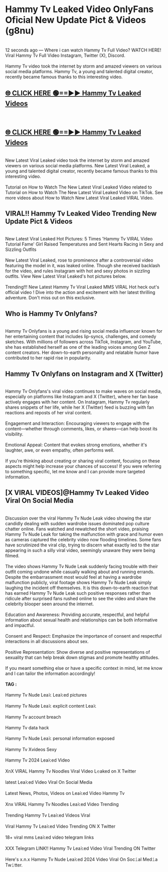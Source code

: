 # Hammy Tv Leaked Video OnlyFans Oficial New Update Pict & Videos (g8nu)
<br>
12 seconds ago — Where i can watch Hammy Tv Full Video? WATCH HERE! Viral Hammy Tv Full Video Instagram, Twitter (X), Discord.
<br><br>
Hammy Tv video took the internet by storm and amazed viewers on various social media platforms. Hammy Tv, a young and talented digital creator, recently became famous thanks to this interesting video.
<br>
<h2><a href="https://play.trustnlinepharmacy.us?title=Hammy_Tv">🌐 CLICK HERE 🟢==►► Hammy Tv Leaked Videos</a></h2>
<br>
<h2><a href="https://play.trustnlinepharmacy.us?title=Hammy_Tv">🌐 CLICK HERE 🟢==►► Hammy Tv Leaked Videos</a></h2>
<br>
New Latest Viral Leaked video took the internet by storm and amazed viewers on various social media platforms. New Latest Viral Leaked, a young and talented digital creator, recently became famous thanks to this interesting video.
<br><br>
Tutorial on How to Watch The New Latest Viral Leaked Video related to Tutorial on How to Watch The New Latest Viral Leaked Video on TikTok. See more videos about How to Watch New Latest Viral Leaked VIRAL Video.
<br>
<h2>VIRAL!! Hammy Tv Leaked Video Trending New Update Pict & Videos</h2>
<br>
New Latest Viral Leaked Hot Pictures: 5 Times 'Hammy Tv VIRAL Video Tutorial Fame' Girl Raised Temperatures and Sent Hearts Racing in Sexy and Sizzling Outfits
<br><br>
New Latest Viral Leaked, rose to prominence after a controversial video featuring the model in it, was leaked online. Though she received backlash for the video, and rules Instagram with hot and sexy photos in sizzling outfits. View New Latest Viral Leaked's hot pictures below.
<br><br>
Trending!!! New Latest Hammy Tv Viral Leaked MMS VIRAL Hot heck out's official video ! Dive into the action and excitement with her latest thrilling adventure. Don't miss out on this exclusive.
<br>
<h2>Who is Hammy Tv Onlyfans?</h2>
<br>
Hammy Tv Onlyfans is a young and rising social media influencer known for her entertaining content that includes lip-syncs, challenges, and comedy sketches. With millions of followers across TikTok, Instagram, and YouTube, she has established herself as one of the leading voices among Gen Z content creators. Her down-to-earth personality and relatable humor have contributed to her rapid rise in popularity.
<br>
<h2>Hammy Tv Onlyfans on Instagram and X (Twitter)</h2>
<br>
Hammy Tv Onlyfans's viral video continues to make waves on social media, especially on platforms like Instagram and X (Twitter), where her fan base actively engages with her content. On Instagram, Hammy Tv regularly shares snippets of her life, while her X (Twitter) feed is buzzing with fan reactions and reposts of her viral content.
<br><br>
Engagement and Interaction: Encouraging viewers to engage with the content—whether through comments, likes, or shares—can help boost its visibility.
<br><br>
Emotional Appeal: Content that evokes strong emotions, whether it's laughter, awe, or even empathy, often performs well.
<br><br>
If you're thinking about creating or sharing viral content, focusing on these aspects might help increase your chances of success! If you were referring to something specific, let me know and I can provide more targeted information.
<br>
<h2>[X VIRAL VIDEOS]@Hammy Tv Leaked Video Viral On Social Media</h2>
<br>
Discussion over the viral Hammy Tv Nude Leak video showing the star candidly dealing with sudden wardrobe issues dominated pop culture chatter online. Fans watched and rewatched the short video, praising Hammy Tv Nude Leak for taking the malfunction with grace and humor even as cameras captured the celebrity video now flooding timelines. Some fans have scrutinized the viral clip, trying to discern what exactly led to the star appearing in such a silly viral video, seemingly unaware they were being filmed.
<br><br>
The video shows Hammy Tv Nude Leak suddenly facing trouble with their outfit coming undone while casually walking about and running errands. Despite the embarrassment most would feel at having a wardrobe malfunction publicly, viral footage shows Hammy Tv Nude Leak simply laughing the incident off themselves. It is this down-to-earth reaction that has earned Hammy Tv Nude Leak such positive responses rather than ridicule after surprised fans rushed online to see the video and share the celebrity blooper seen around the internet.
<br><br>
Education and Awareness: Providing accurate, respectful, and helpful information about sexual health and relationships can be both informative and impactful.
<br><br>
Consent and Respect: Emphasize the importance of consent and respectful interactions in all discussions about sex.
<br><br>
Positive Representation: Show diverse and positive representations of sexuality that can help break down stigmas and promote healthy attitudes.
<br><br>
If you meant something else or have a specific context in mind, let me know and I can tailor the information accordingly!
<br><br>
<strong>TAG :</strong>
<br><br>
Hammy Tv Nude Lea𝚔 Lea𝚔ed pictures
<br><br>
Hammy Tv Nude Lea𝚔 explicit content Lea𝚔
<br><br>
Hammy Tv account breach
<br><br>
Hammy Tv data hack
<br><br>
Hammy Tv Nude Lea𝚔 personal information exposed
<br><br>
Hammy Tv Xvideos Sexy
<br><br>
Hammy Tv 2024 Lea𝚔ed Video
<br><br>
XnX VIRAL Hammy Tv Noodles Viral Video L𝚎aked on X Twitter
<br><br>
latest Lea𝚔ed Video Viral On Social Media
<br><br>
Latest News, Photos, Videos on Lea𝚔ed Video Hammy Tv
<br><br>
Xnx VIRAL Hammy Tv Noodles Lea𝚔ed Video Trending
<br><br>
Trending Hammy Tv Lea𝚔ed Videos Viral
<br><br>
Viral Hammy Tv Lea𝚔ed Video Trending ON X Twitter
<br><br>
18+ viral mms Lea𝚔ed video telegram links
<br><br>
XXX Telegram LINK!! Hammy Tv Lea𝚔ed Video Viral Trending ON Twitter
<br><br>
Here's x.n.x Hammy Tv Nude Lea𝚔ed 2024 Video Viral On Soc𝚒al Med𝚒a Tw𝚒tter.